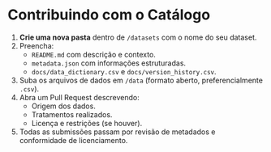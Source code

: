 # Contribuindo com o Catálogo

1. **Crie uma nova pasta** dentro de `/datasets` com o nome do seu dataset.
2. Preencha:
   - `README.md` com descrição e contexto.
   - `metadata.json` com informações estruturadas.
   - `docs/data_dictionary.csv` e `docs/version_history.csv`.
3. Suba os arquivos de dados em `/data` (formato aberto, preferencialmente `.csv`).
4. Abra um Pull Request descrevendo:
   - Origem dos dados.
   - Tratamentos realizados.
   - Licença e restrições (se houver).
5. Todas as submissões passam por revisão de metadados e conformidade de licenciamento.
